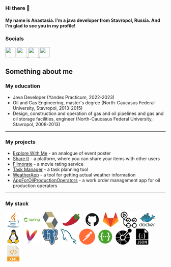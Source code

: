 ### Hi there 👋
#### My name is Anastasia. I'm a java developer from Stavropol, Russia. And I'm glad to see you in my profile!
### Socials

<p align="left">  <a href="https://t.me/AnastasiaDietrich" target="_blank" rel="noreferrer"><img src="https://upload.wikimedia.org/wikipedia/commons/thumb/8/83/Telegram_2019_Logo.svg/1024px-Telegram_2019_Logo.svg.png" width="32" height="32" /></a> <a href="https://discord.com/users/AnastasiaDitrikh#6887" target="_blank" rel="noreferrer"> <picture> <source media="(prefers-color-scheme: dark)" srcset="undefined" /> <source media="(prefers-color-scheme: light)" srcset="https://raw.githubusercontent.com/danielcranney/readme-generator/main/public/icons/socials/discord.svg" /> <img src="https://raw.githubusercontent.com/danielcranney/readme-generator/main/public/icons/socials/discord.svg" width="32" height="32" /> </picture> </a> <a href="https://www.github.com/Antroverden" target="_blank" rel="noreferrer"> <picture> <source media="(prefers-color-scheme: dark)" srcset="https://raw.githubusercontent.com/danielcranney/readme-generator/main/public/icons/socials/github-dark.svg" /> <source media="(prefers-color-scheme: light)" srcset="https://raw.githubusercontent.com/danielcranney/readme-generator/main/public/icons/socials/github.svg" /> <img src="https://raw.githubusercontent.com/danielcranney/readme-generator/main/public/icons/socials/github.svg" width="32" height="32" /> </picture> </a> <a href="https://leetcode.com/AnastasiaDitrikh26/" target="_blank" rel="noreferrer"><img src="https://user-images.githubusercontent.com/63964149/152531278-5e01909d-0c2e-412a-8acc-4a06863c244d.png" width="32" height="32" /></a> </p>


## Something about me

### My education

- Java Developer (Yandex Practicum, 2022-2023)
- Oil and Gas Engineering, master's degree (North-Caucasus Federal University, Stavropol, 2013-2015) 
- Design, construction and operation of gas and oil pipelines and gas and oil storage facilities, engineer (North-Caucasus Federal University, Stavropol, 2008-2013)



---

### My projects

- [Explore With Me](https://github.com/AnastasiaDitrikh/java-explore-with-me) - an analogue of event poster
- [Share It](https://github.com/AnastasiaDitrikh/java-shareit) - a platform, where you can share your items with other users
- [Filmorate](https://github.com/AnastasiaDitrikh/java-filmorate) - a movie rating service
- [Task Manager](https://github.com/AnastasiaDitrikh/java-kanban) - a task planning tool
- [WeatherApp](https://github.com/AnastasiaDitrikh/HW2-Aston-Internship-WeatherApp-) - a tool for getting actual weather information
- [AppForOilProductionOperators](https://github.com/AnastasiaDitrikh/HW3-Aston-Internship-AppForOilProductionOperators) - a work order management app for oil production operators

---

### My stack

<img title="Java" height="50" src="images/java-svgrepo-com.svg">&nbsp;
<img title="Spring" height="50" src="images/spring-svgrepo-com.svg">&nbsp;
<img title="Hibernate" height="50" src="images/hibernate-svgrepo-com.svg">&nbsp;
<img title="Lombok" height="50" src="images/pimientorojo_122736.svg">&nbsp;
<img title="GitHub" height="50" src="images/github-svgrepo-com.svg">&nbsp;
<img title="GitLab" height="50" src="images/gitlab-svgrepo-com.svg">&nbsp;
<img title="GitHub Actions" height="50" src="images/githubactions-svgrepo-com.svg">&nbsp;
<img title="Docker" height="50" src="images/docker-logo-svgrepo-com.svg">&nbsp;
<img title="Linux" height="50" src="images/linux-svgrepo-com.svg">&nbsp;
<img title="Maven" height="50" src="images/maven-svgrepo-com.svg">&nbsp;
<img title="PostgreSQL" height="50" src="images/postgresql-svgrepo-com.svg">&nbsp;
<img title="MySQL" height="50" src="images/mysql-svgrepo-com.svg">&nbsp;
<img title="Postman" height="50" src="images/postman-icon-svgrepo-com.svg">&nbsp;
<img title="Swagger" height="50" src="images/swagger-svgrepo-com.svg">&nbsp;
<img title="OpenApi" height="50" src="images/openapiinitiative-svgrepo-com.svg">&nbsp;
<img title="JSON" height="50" src="images/json-file-svgrepo-com.svg">&nbsp;
<img title="XML" height="50" src="images/xml-svgrepo-com.svg">&nbsp;[](url)


